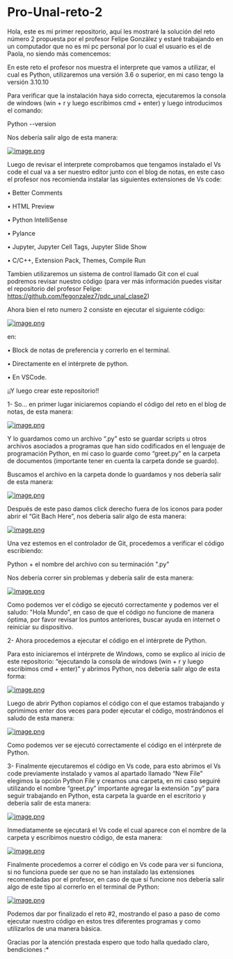 # Pro-Unal-reto-2
Hola, este es mi primer repositorio, aquí les mostraré la solución del reto número 2 propuesta por el profesor Felipe González y estaré trabajando en un computador que no es mi pc personal por lo cual el usuario es el de Paola, no siendo más comencemos:

En este reto el profesor nos muestra el interprete que vamos a utilizar, el cual es Python, utilizaremos una versión 3.6 o superior, en mi caso tengo la versión 3.10.10

Para verificar que la instalación haya sido correcta, ejecutaremos la consola de windows (win + r y luego escribimos cmd + enter) y luego introducimos el comando: 

Python  --version

Nos debería salir algo de esta manera:	

[![image.png](https://i.postimg.cc/prWPKcVc/image.png)](https://postimg.cc/mznxswH7)

 
Luego de revisar el interprete comprobamos que tengamos instalado el Vs code el cual va a ser nuestro editor junto con el blog de notas, en este caso el profesor nos recomienda instalar las siguientes extensiones de Vs code:

•	Better Comments

•	HTML Preview

•	Python IntelliSense

•	Pylance

•	Jupyter, Jupyter Cell Tags, Jupyter Slide Show

•	C/C++, Extension Pack, Themes, Compile Run

Tambien utilizaremos un sistema de control llamado Git con el cual podremos revisar nuestro código (para ver más información puedes visitar el repositorio del profesor Felipe: https://github.com/fegonzalez7/pdc_unal_clase2) 

Ahora bien el reto numero 2 consiste en ejecutar el siguiente código:

[![image.png](https://i.postimg.cc/vBGJKgRc/image.png)](https://postimg.cc/d7SNk0VY)
 
en: 

•	Block de notas de preferencia y correrlo en el terminal.

•	Directamente en el intérprete de python.

•	En VSCode.

¡¡Y luego crear este repositorio!! 

1- So… en primer lugar iniciaremos copiando el código del reto en el blog de notas, de esta manera:

[![image.png](https://i.postimg.cc/vmsk1gZ3/image.png)](https://postimg.cc/5XsnTtvC)
 
Y lo guardamos como un archivo “.py” esto se guardar scripts u otros archivos asociados a programas que han sido codificados en el lenguaje de programación Python, en mi caso lo guarde como “greet.py” en la carpeta de documentos (importante tener en cuenta la carpeta donde se guardo).

Buscamos el archivo en la carpeta donde lo guardamos y nos debería salir de esta manera:

[![image.png](https://i.postimg.cc/ZYMQ8Dq9/image.png)](https://postimg.cc/JtjKmxZm)
 
Después de este paso damos click derecho fuera de los iconos para poder abrir el “Git Bach Here”, nos debería salir algo de esta manera: 

[![image.png](https://i.postimg.cc/MTGsRy2b/image.png)](https://postimg.cc/Z91FzvqC)

Una vez estemos en el controlador de Git, procedemos a verificar el código escribiendo:

Python + el nombre del archivo con su terminación ".py"

Nos debería correr sin problemas y debería salir de esta manera:

[![image.png](https://i.postimg.cc/tgR0SnG7/image.png)](https://postimg.cc/18dY4ttZ)
 
Como podemos ver el código se ejecutó correctamente y podemos ver el saludo: "Hola Mundo", en caso de que el código no funcione de manera óptima, por favor revisar los puntos anteriores, buscar ayuda en internet o reiniciar su dispositivo.

2- Ahora procedemos a ejecutar el código en el intérprete de Python.

Para esto iniciaremos el intérprete de Windows, como se explico al inicio de este repositorio: “ejecutando la consola de windows (win + r y luego escribimos cmd + enter)” y abrimos Python, nos debería salir algo de esta forma:

[![image.png](https://i.postimg.cc/J7ffw2Cf/image.png)](https://postimg.cc/mhSXCVDj)
 
Luego de abrir Python copiamos el código con el que estamos trabajando y oprimimos enter dos veces para poder ejecutar el código, mostrándonos el saludo de esta manera:

[![image.png](https://i.postimg.cc/R0pYgPTb/image.png)](https://postimg.cc/hJxMj169)
 
Como podemos ver se ejecutó correctamente el código en el intérprete de Python.

3- Finalmente ejecutaremos el código en Vs code, para esto abrimos el Vs code previamente instalado y vamos al apartado llamado “New File” elegimos la opción Python File y creamos una carpeta, en mi caso seguiré utilizando el nombre “greet.py” importante agregar la extensión “.py” para seguir trabajando en Python, esta carpeta la guarde en el escritorio y debería salir de esta manera:
 
[![image.png](https://i.postimg.cc/prz1XPMg/image.png)](https://postimg.cc/gLcKgFJD) 

Inmediatamente se ejecutará el Vs code el cual aparece con el nombre de la carpeta y escribimos nuestro código, de esta manera: 

[![image.png](https://i.postimg.cc/zXwPsDjh/image.png)](https://postimg.cc/D8ZgsTRf)

Finalmente procedemos a correr el código en Vs code para ver si funciona, si no funciona puede ser que no se han instalado las extensiones recomendadas por el profesor, en caso de que sí funcione nos debería salir algo de este tipo al correrlo en el terminal de Python: 
 
[![image.png](https://i.postimg.cc/8zKwG7r7/image.png)](https://postimg.cc/PCD1zryH)
 
Podemos dar por finalizado el reto #2, mostrando el paso a paso de como ejecutar nuestro código en estos tres diferentes programas y como utilizarlos de una manera básica. 

Gracias por la atención prestada espero que todo halla quedado claro, bendiciones :*
